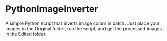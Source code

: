 # PythonImageInverter
A simple Python script that inverts image colors in batch. Just place your images in the Original folder, run the script, and get the processed images in the Edited folder.
